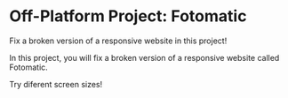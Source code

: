 # Off-Platform Project: Fotomatic
Fix a broken version of a responsive website in this project!

In this project, you will fix a broken version of a responsive website called Fotomatic.

Try diferent screen sizes!
